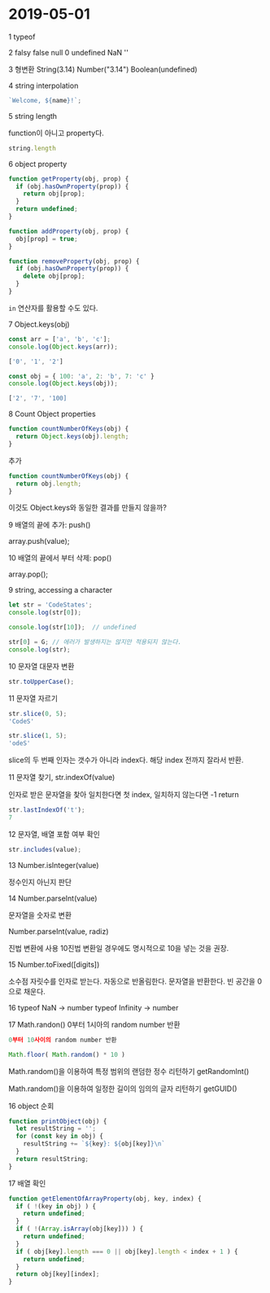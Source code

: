 # 2019-05-01

1 typeof

2 falsy
false
null
0
undefined
NaN
''

3 형변환
String(3.14)
Number("3.14")
Boolean(undefined)

4 string interpolation

```js
`Welcome, ${name}!`;
```

5 string length

function이 아니고 property다.

```js
string.length
```

6 object property

```js
function getProperty(obj, prop) {
  if (obj.hasOwnProperty(prop)) {
    return obj[prop];
  }
  return undefined;
}

function addProperty(obj, prop) {
  obj[prop] = true;
}

function removeProperty(obj, prop) {
  if (obj.hasOwnProperty(prop)) {
    delete obj[prop];
  }
}
```

`in` 연산자를 활용할 수도 있다.

7 Object.keys(obj)

```js
const arr = ['a', 'b', 'c'];
console.log(Object.keys(arr));

['0', '1', '2']

const obj = { 100: 'a', 2: 'b', 7: 'c' }
console.log(Object.keys(obj));

['2', '7', '100]
```

8 Count Object properties

```js
function countNumberOfKeys(obj) {
  return Object.keys(obj).length;
}
```

추가

```js
function countNumberOfKeys(obj) {
  return obj.length;
}
```

이것도 Object.keys와 동일한 결과를 만들지 않을까?

9 배열의 끝에 추가: push()

array.push(value);

10 배열의 끝에서 부터 삭제: pop()

array.pop();

9 string, accessing a character

```js
let str = 'CodeStates';
console.log(str[0]);

console.log(str[10]);  // undefined

str[0] = G; // 에러가 발생하지는 않지만 적용되지 않는다.
console.log(str);
```

10 문자열 대문자 변환

```js
str.toUpperCase();
```

11 문자열 자르기

```js
str.slice(0, 5);
'CodeS'

str.slice(1, 5);
'odeS'
```

slice의 두 번째 인자는 갯수가 아니라 index다. 해당 index 전까지 잘라서 반환.

11 문자열 찾기, str.indexOf(value)

인자로 받은 문자열을 찾아 일치한다면 첫 index, 일치하지 않는다면 -1 return

```js
str.lastIndexOf('t');
7
```

12 문자열, 배열 포함 여부 확인

```js
str.includes(value);
```

13 Number.isInteger(value)

정수인지 아닌지 판단

14 Number.parseInt(value)

문자열을 숫자로 변환

Number.parseInt(value, radiz)

진법 변환에 사용
10진법 변환일 경우에도 명시적으로 10을 넣는 것을 권장.

15 Number.toFixed([digits])

소수점 자릿수를 인자로 받는다.
자동으로 반올림한다.
문자열을 반환한다.
빈 공간을 0으로 채운다.

16 typeof NaN -> number
typeof Infinity -> number

17 Math.randon()
0부터 1시아의 random number 반환

```js
0부터 10사이의 random number 반환

Math.floor( Math.random() * 10 )
```

Math.random()을 이용하여 특정 범위의 랜덤한 정수 리턴하기
getRandomInt()

Math.random()을 이용하여 일정한 길이의 임의의 글자 리턴하기
getGUID()

16 object 순회

```js
function printObject(obj) {
  let resultString = '';
  for (const key in obj) {
    resultString += `${key}: ${obj[key]}\n`
  }
  return resultString;
}
```

17 배열 확인

```js
function getElementOfArrayProperty(obj, key, index) {
  if ( !(key in obj) ) {
    return undefined;
  }
  if ( !(Array.isArray(obj[key])) ) {
    return undefined;
  }
  if ( obj[key].length === 0 || obj[key].length < index + 1 ) {
    return undefined;
  }
  return obj[key][index];
}
```